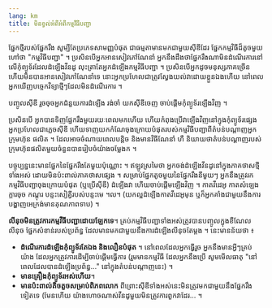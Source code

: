 ```yaml
---
lang: km
title: មិន​ខ្វល់អំពី​​អំពីកម្មវី​ធី​បញ្ជា
---
```


ផ្នែក​​ថ្មី​របស់ផ្នែក​រឹង​ សូម្បី​តែ​ប្រភេទ​សាមញ្ញ​បំផុត ជា​ធម្មតា​មាន​មកជា​មួយ​ស៊ីឌីដែរ ផ្នែក​កម្មវិធី​ដ៏​តូច​មួយ​ហៅ​ថា "កម្មវិធី​បញ្ជា" ។ ប្រសិនបើ​អ្នក​អានសៀវភៅ​​ណែនាំ អ្នកនឹង​ដឹង​ថា​​ផ្នែក​រឹង​ណា​មិន​ដំណើរការ​នៅ​លើ​កុំព្យូទ័​រដែល​ដំឡើង​វីនដូ លុះ​ត្រា​តែ​អ្នក​ដំឡើង​កម្មវិធី​បញ្ជា ។ ប្រសិនបើ​អ្នក​ដូច​មនុស្ស​ភាគ​ច្រើន ហើយ​មិន​បានអានសៀវភៅ​ណែនាំ​ទេ នោះ​អ្នកប្រហែលជា​ត្រូវ​ស្វែងយល់​វា​ដោយ​ខ្លួន​ឯង​ហើយ​ នៅពេល​អ្នក​ឃើញ​បច្ចេកវិទ្យា​ថ្មីៗ​ ដែល​មិន​ដំណើរការ​ ។

បញ្ចូល​ស៊ីឌី​ រួច​ចុច​អ្នក​ជំនួយ​ការ​​ដំឡើង រង់ចាំ យក​ស៊ីឌី​ចេញ ចាប់ផ្ដើម​​​កុំព្យូទ័រ​ឡើង​វិញ ។

ប្រសិន​បើ​ អ្នក​​​បាន​ទិញ​ផ្នែក​​រឹងមួយ​រយៈ​ពេល​មក​ហើយ ហើយ​កំពុង​ប្រើ​វា​ឡើង​វិញ​នៅ​ក្នុង​កុំព្យូទ័រ​ផ្សេង អ្នក​ប្រហែល​ជា​​ភ្លេច​ស៊ីឌី ហើយ​ទាញ​យក​កំណែ​​ចុងក្រោយ​បំផុត​របស់​កម្មវិធី​បញ្ជា​ពី​តំបន់​បណ្ដាញ​អ្នក​ក្រុមហ៊ុន​
ផលិត ។ ដែល​អាច​ចំណាយ​ពេល​បន្តិច និង​មាន​វិធីណែនាំ ហឺ និយាយ​ថា​ តំបន់បណ្ដាញ​របស់​ក្រុមហ៊ុន​ផលិត​មួយ​ចំនួន​បាន​រៀបចំ​យ៉ាង​ចម្លែងក ។

បច្ចុប្បន្ននេះ​​មាន​ផ្នែក​នៃ​ផ្នែក​រឹងតែ​មួយ​ប៉ុណ្ណោះ ។ ឥឡូវ​ស្រមៃ​ថា អ្នក​ចង់​​ដំឡើង​វីនដូ​នៅ​ក្នុង​ភាគ​ថាស​ថ្មី​ទាំង​អស់​ ដោយ​មិនប៉ះពាល់​​ភាគ​ថាស​ផ្សេង ។ សម្រាប់​ផ្នែក​តូច​មួយ​នៃ​ផ្នែក​រឹង​នីមួយៗ អ្នកនឹង​ត្រូវ​រក​កម្មវិធី​បញ្ជា​​​ចុង​ក្រោយ​បំផុត (ឬ​ប្រើ​ស៊ីឌី) ដំឡើង​វា ហើយ​ចាប់ផ្ដើម​ឡើង​វិញ​ ។ កាត​វីដេអូ កាត​សំឡេង ក្ដារចុច កណ្ដុរ បន្ទះ​សៀគ្វី​របស់​បន្ទះ​មេ ។ល។ (យក​ល្អ​ដំឡើង​កាត​វីដេអូ​មុន ឬ​ក៏​អ្នក​គាំង​ជា​មួយ​នឹង​ការ​​បង្ហាញ​អេក្រង់​មាន​គុណភាព​ទាប) ។

<b>លីនុច​មិន​ត្រូវការកម្មវីធី​បញ្ជា​ដោយ​ឡែក​ទេ​</b>។ គ្រប់​កម្មវិធី​បញ្ជា​​ទាំងអស់​ត្រូវ​បាន​​​​បញ្ចូល​​ក្នុង​ខឺណែល​​លីនុច ផ្នែក​សំខាន់​របស់​ប្រព័ន្ធ ដែល​មាន​មក​ជា​មួយ​នឹង​ការ​ដំឡើង​លីនុច​តែ​ម្ដង​ ។ នេះ​មាន​ន័យ​ថា​ ៖

<ul>
<li><b>ដំណើរការ​ដំឡើង​កុំព្យូទ័រ​តែ​ឯង និង​លឿន​បំផុត​</b> ។ នៅ​ពេល​ដែល​អ្នក​ធ្វើ​រួច អ្នក​នឹង​មាន​អ្វីៗ​គ្រប់យ៉ាង​ ដែល​អ្នក​ត្រូវការ​ដើម្បី​ចាប់ផ្ដើម​ធ្វើការ (រួម​មាន​​កម្មវិធី​ ដែល​អ្នកនឹង​​ប្រើ​  សូមមើល​ធាតុ​ "នៅ​ពេល​ដែល​
បាន​ដំឡើង​​ប្រព័ន្ធ..." ​នៅ​ក្នុង​តំបន់​បណ្តាញ​នេះ​) ។</li>
<li><b>មាន​គ្រឿង​កុំព្យូទ័រ​​​អស់​ហើយ</b>។</li>
<li><b>មាន​​​ប៉ះពាល់​​តិច​តួច​​សម្រាប់​ពិភពលោក</b> ពី​ព្រោះ​ស៊ីឌី​ទាំងអស់​​នេះ​មិន​ត្រូវ​មក​ជា​មួយ​នឹង​ផ្នែក​រឹង​ទៀត​ទេ (មែន​ហើយ យ៉ាង​ហោចណាស់​វីនដូ​មួយ​មិន​ត្រូវការ​ពួកវា​ដែរ... ។</li>
</ul>




